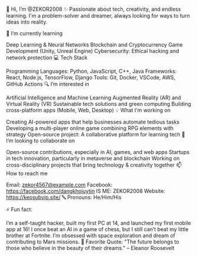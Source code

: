 
👋 Hi, I’m @ZEKOR2008
✨ Passionate about tech, creativity, and endless learning. I'm a problem-solver and dreamer, always looking for ways to turn ideas into reality.

🌱 I’m currently learning

Deep Learning & Neural Networks
Blockchain and Cryptocurrency
Game Development (Unity, Unreal Engine)
Cybersecurity: Ethical hacking and network protection
💻 Tech Stack

Programming Languages: Python, JavaScript, C++, Java
Frameworks: React, Node.js, TensorFlow, Django
Tools: Git, Docker, VSCode, AWS, GitHub Actions
🔍 I’m interested in

Artificial Intelligence and Machine Learning
Augmented Reality (AR) and Virtual Reality (VR)
Sustainable tech solutions and green computing
Building cross-platform apps (Mobile, Web, Desktop)
💡 What I'm working on

Creating AI-powered apps that help businesses automate tedious tasks
Developing a multi-player online game combining RPG elements with strategy
Open-source project: A collaborative platform for learning tech
🤝 I’m looking to collaborate on

Open-source contributions, especially in AI, games, and web apps
Startups in tech innovation, particularly in metaverse and blockchain
Working on cross-disciplinary projects that bring technology & creativity together
📫 How to reach me

Email: zekor4567@example.com
Facebook: https://facebook.com/dangkhoiuytin
IS ME: ZEKOR2008
Website: https://keosubvip.site/
🔤 Pronouns: He/Him/His

⚡ Fun fact:

I’m a self-taught hacker, built my first PC at 14, and launched my first mobile app at 16!
I once beat an AI in a game of chess, but I still can’t beat my little brother at Fortnite.
I’m obsessed with space exploration and dream of contributing to Mars missions.
🌈 Favorite Quote:
"The future belongs to those who believe in the beauty of their dreams." – Eleanor Roosevelt
